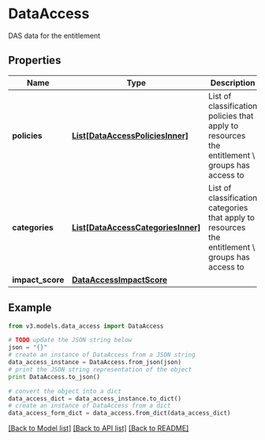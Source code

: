 # DataAccess

DAS data for the entitlement

## Properties
Name | Type | Description | Notes
------------ | ------------- | ------------- | -------------
**policies** | [**List[DataAccessPoliciesInner]**](DataAccessPoliciesInner.md) | List of classification policies that apply to resources the entitlement \\ groups has access to | [optional] 
**categories** | [**List[DataAccessCategoriesInner]**](DataAccessCategoriesInner.md) | List of classification categories that apply to resources the entitlement \\ groups has access to | [optional] 
**impact_score** | [**DataAccessImpactScore**](DataAccessImpactScore.md) |  | [optional] 

## Example

```python
from v3.models.data_access import DataAccess

# TODO update the JSON string below
json = "{}"
# create an instance of DataAccess from a JSON string
data_access_instance = DataAccess.from_json(json)
# print the JSON string representation of the object
print DataAccess.to_json()

# convert the object into a dict
data_access_dict = data_access_instance.to_dict()
# create an instance of DataAccess from a dict
data_access_form_dict = data_access.from_dict(data_access_dict)
```
[[Back to Model list]](../README.md#documentation-for-models) [[Back to API list]](../README.md#documentation-for-api-endpoints) [[Back to README]](../README.md)


